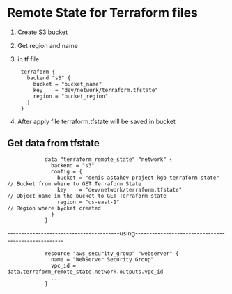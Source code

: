 # Remote State for Terraform files 



1. Create S3 bucket
2. Get region and name
3. in tf file:

        terraform {
          backend "s3" {
            bucket = "bucket_name"
            key    = "dev/network/terraform.tfstate"
            region = "bucket_region"
          }
        }
        
4. After apply file terraform.tfstate will be saved in bucket        



## Get data from tfstate

                data "terraform_remote_state" "network" {
                  backend = "s3"
                  config = {
                    bucket = "denis-astahov-project-kgb-terraform-state" // Bucket from where to GET Terraform State
                    key    = "dev/network/terraform.tfstate"             // Object name in the bucket to GET Terraform state
                    region = "us-east-1"                                 // Region where bycket created
                  }
                }
                
----------------------------------------using----------------------------------------------------   


                resource "aws_security_group" "webserver" {
                  name = "WebServer Security Group"
                  vpc_id = data.terraform_remote_state.network.outputs.vpc_id
                  ...
                } 
